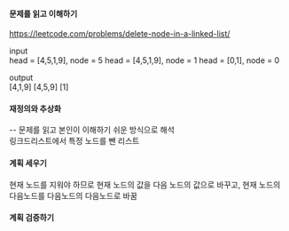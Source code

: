 #### 문제를 읽고 이해하기
https://leetcode.com/problems/delete-node-in-a-linked-list/

input</br>
head = [4,5,1,9], node = 5
head = [4,5,1,9], node = 1
head = [0,1], node = 0

output</br>
[4,1,9]
[4,5,9]
[1]

#### 재정의와 추상화<br>
-- 문제를 읽고 본인이 이해하기 쉬운 방식으로 해석<br>
링크드리스트에서 특정 노드를 뺀 리스트

#### 계획 세우기<br>
현재 노드를 지워야 하므로 현재 노드의 값을 다음 노드의 값으로 바꾸고, 현재 노드의 다음노드를 다음노드의 다음노드로 바꿈 

#### 계획 검증하기
